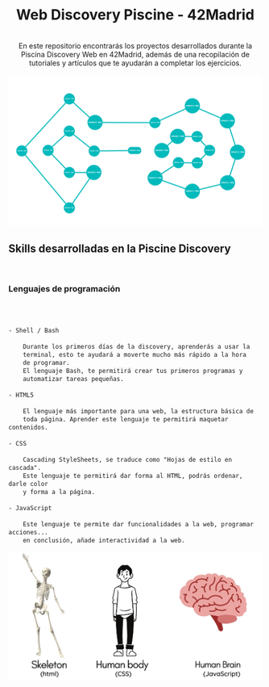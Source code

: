 <h1 align="center"> Web Discovery Piscine - 42Madrid </h1>

<br/>
<div align="center">
    En este repositorio encontrarás los proyectos desarrollados durante la Piscina Discovery Web en <a, href="https://www.42madrid.com/">42Madrid</a>, además de una recopilación de tutoriales y artículos que te ayudarán a completar los ejercicios.
</div>



![42 Holygraph](img/holygraph.png)

<!--FOTO 42 CEREBRO-->

## Skills desarrolladas en la Piscine Discovery
</br>

### Lenguajes de programación
</br>
</br>


	- Shell / Bash

		Durante los primeros días de la discovery, aprenderás a usar la 
		terminal, esto te ayudará a moverte mucho más rápido a la hora 
		de programar. 
		El lenguaje Bash, te permitirá crear tus primeros programas y
		automatizar tareas pequeñas.

	- HTML5
  
		El lenguaje más importante para una web, la estructura básica de
		toda página. Aprender este lenguaje te permitirá maquetar contenidos.

	- CSS
  
		Cascading StyleSheets, se traduce como "Hojas de estilo en cascada".
		Este lenguaje te permitirá dar forma al HTML, podrás ordenar, darle color
		y forma a la página.

	- JavaScript
  
		Este lenguaje te permite dar funcionalidades a la web, programar acciones...
		en conclusión, añade interactividad a la web.
		

![Diferencias](img/differences.png)
